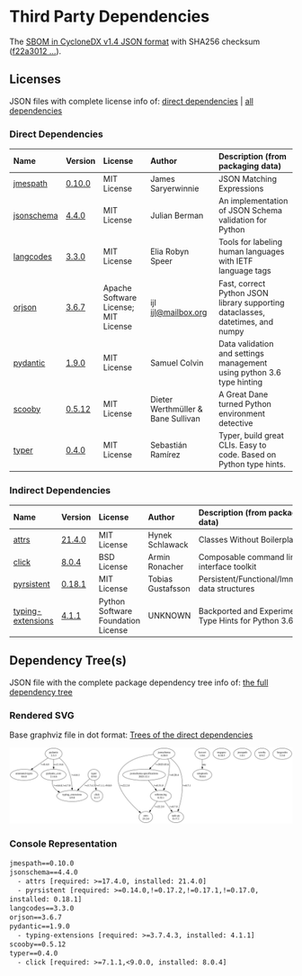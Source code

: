 # Third Party Dependencies

<!--[[[fill sbom_sha256()]]]-->
The [SBOM in CycloneDX v1.4 JSON format](https://github.com/sthagen/csaf/blob/default/sbom.json) with SHA256 checksum ([f22a3012 ...](https://raw.githubusercontent.com/sthagen/csaf/default/sbom.json.sha256 "sha256:f22a301213373b6f59773b6954738fc87ae69da809345964bb9031c8bbd0f4c6")).
<!--[[[end]]] (checksum: 85376745b857fed6922845e1cf6ef32e)-->
## Licenses

JSON files with complete license info of: [direct dependencies](direct-dependency-licenses.json) | [all dependencies](all-dependency-licenses.json)

### Direct Dependencies

<!--[[[fill direct_dependencies_table()]]]-->
| Name                                                 | Version                                             | License                              | Author                             | Description (from packaging data)                                              |
|:-----------------------------------------------------|:----------------------------------------------------|:-------------------------------------|:-----------------------------------|:-------------------------------------------------------------------------------|
| [jmespath](https://github.com/jmespath/jmespath.py)  | [0.10.0](https://pypi.org/project/jmespath/0.10.0/) | MIT License                          | James Saryerwinnie                 | JSON Matching Expressions                                                      |
| [jsonschema](https://github.com/Julian/jsonschema)   | [4.4.0](https://pypi.org/project/jsonschema/4.4.0/) | MIT License                          | Julian Berman                      | An implementation of JSON Schema validation for Python                         |
| [langcodes](https://github.com/rspeer/langcodes)     | [3.3.0](https://pypi.org/project/langcodes/3.3.0/)  | MIT License                          | Elia Robyn Speer                   | Tools for labeling human languages with IETF language tags                     |
| [orjson](https://github.com/ijl/orjson)              | [3.6.7](https://pypi.org/project/orjson/3.6.7/)     | Apache Software License; MIT License | ijl <ijl@mailbox.org>              | Fast, correct Python JSON library supporting dataclasses, datetimes, and numpy |
| [pydantic](https://github.com/samuelcolvin/pydantic) | [1.9.0](https://pypi.org/project/pydantic/1.9.0/)   | MIT License                          | Samuel Colvin                      | Data validation and settings management using python 3.6 type hinting          |
| [scooby](https://github.com/banesullivan/scooby)     | [0.5.12](https://pypi.org/project/scooby/0.5.12/)   | MIT License                          | Dieter Werthmüller & Bane Sullivan | A Great Dane turned Python environment detective                               |
| [typer](https://github.com/tiangolo/typer)           | [0.4.0](https://pypi.org/project/typer/0.4.0/)      | MIT License                          | Sebastián Ramírez                  | Typer, build great CLIs. Easy to code. Based on Python type hints.             |
<!--[[[end]]] (checksum: b174c68ace7a45da7df940d3ebb9629f)-->

### Indirect Dependencies

<!--[[[fill indirect_dependencies_table()]]]-->
| Name                                                                                           | Version                                                    | License                            | Author            | Description (from packaging data)                      |
|:-----------------------------------------------------------------------------------------------|:-----------------------------------------------------------|:-----------------------------------|:------------------|:-------------------------------------------------------|
| [attrs](https://www.attrs.org/)                                                                | [21.4.0](https://pypi.org/project/attrs/21.4.0/)           | MIT License                        | Hynek Schlawack   | Classes Without Boilerplate                            |
| [click](https://palletsprojects.com/p/click/)                                                  | [8.0.4](https://pypi.org/project/click/8.0.4/)             | BSD License                        | Armin Ronacher    | Composable command line interface toolkit              |
| [pyrsistent](http://github.com/tobgu/pyrsistent/)                                              | [0.18.1](https://pypi.org/project/pyrsistent/0.18.1/)      | MIT License                        | Tobias Gustafsson | Persistent/Functional/Immutable data structures        |
| [typing-extensions](https://github.com/python/typing/blob/master/typing_extensions/README.rst) | [4.1.1](https://pypi.org/project/typing-extensions/4.1.1/) | Python Software Foundation License | UNKNOWN           | Backported and Experimental Type Hints for Python 3.6+ |
 <!--[[[end]]] (checksum: 150cb43862496c9609953343bff3357c)-->

## Dependency Tree(s)

JSON file with the complete package dependency tree info of: [the full dependency tree](package-dependency-tree.json)

### Rendered SVG

Base graphviz file in dot format: [Trees of the direct dependencies](package-dependency-tree.dot.txt)

<img src="https://raw.githubusercontent.com/sthagen/csaf/default/docs/third-party/package-dependency-tree.svg" alt="Trees of the direct dependencies" title="Trees of the direct dependencies"/>

### Console Representation

<!--[[[fill dependency_tree_console_text()]]]-->
````console
jmespath==0.10.0
jsonschema==4.4.0
  - attrs [required: >=17.4.0, installed: 21.4.0]
  - pyrsistent [required: >=0.14.0,!=0.17.2,!=0.17.1,!=0.17.0, installed: 0.18.1]
langcodes==3.3.0
orjson==3.6.7
pydantic==1.9.0
  - typing-extensions [required: >=3.7.4.3, installed: 4.1.1]
scooby==0.5.12
typer==0.4.0
  - click [required: >=7.1.1,<9.0.0, installed: 8.0.4]
````
<!--[[[end]]] (checksum: 01deedb054cb64feaa4afa1a229bccac)-->
